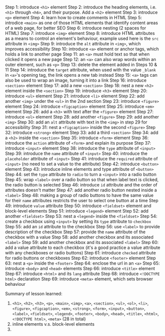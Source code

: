 Step 1: introduce `<h1>` element
Step 2: introduce the heading elements, i.e. `<h1>` through `<h6>`, and their
        purpose. Add a `<h2>` element
Step 3: introduce `<p>` element
Step 4: learn how to create comments in HTML
Step 5: introdice `<main>` as one of those HTML elements that identify content
        areas of a web page, for better SEO
Step 6: introduce nesting (2 spaces for HTML)
Step 7: introduce `<img>` element
Step 8: introduce HTML attributes as a means to control an element's behaviour,
        example used here is the `src` attribute in `<img>`
Step 9: introduce the `alt` attribute in `<img>`, which improves accessibility
Step 10: introduce `<a>` element or anchor tags, which holds a link to another
         page
Step 11: an `<a>` must hold text so that when clicked it opens a new
         page
Step 12: an `<a>` can also wrap words within an outer element, such as `<p>`
Step 13: delete the element added in Steps 10 & 11
Step 14: introduce the `target` attribute, when used with the value `_blank` in
         `<a>`'s opening tag, the link opens a new tab instead
Step 15: `<a>` tags can also be used to wrap an image, turning it into a link
Step 16: introduce `<section>` element
Step 17: add a new `<section>`
Step 18: nest a new `<h2>` element inside the `<section>`
Step 19: introduce `<h3>` element
Step 20: introduce `<ul>` element
Step 21: introduce `<li>` element
Step 22: add another `<img>` under the `<ul>` in the 2nd section
Step 23: introduce `<figure>` element
Step 24: introduce `<figcaption>` element
Step 25: introduce `<em>` element
Step 26: add a `<h3>` with text after the `<figure>` element
Step 27: introduce `<ol>` element
Step 28: add another `<figure>`
Step 29: add another `<img>`
Step 30: add an `alt` attribute with text in the `<img>` in step 29 for
         accessibility
Step 31: nest a `<figcaption>` inside the second `<figure>`
Step 32: introduce `<strong>` element
Step 33: add a third `<section>`
Step 34: add a `<h2>` inside the `<section>`
Step 35: introduce `<form>` element
Step 36: introduce the `action` attribute of `<form>` and explain its purpose
Step 37: introduce `<input>` element
Step 38: introduce the `type` attribute of `<input>`
Step 39: introduce the `name` attribute of `<input>`
Step 40: introduce the `placeholder` attribute of `<input>`
Step 41: introduce the `required` attribute of `<input>` (no need to set a
         value to the attribute)
Step 42: introduce `<button>` element
Step 43: introduce inline elements and type attribute of `<button>`
Step 44: set the `type` attribute to `radio` to turn a `<input>` into a radio
         button
Step 45: wrap `<label>` over a radio button so that when label text is clicked,
         the radio button is selected
Step 46: introduce `id` attribute and the order of attributes doesn't matter
Step 47: add another radio button nested inside a `<label>`
Step 48: making a group of radio buttons to have the same value for their
         `name` attributes restricts the user to select one button at a time
Step 49: introduce `value` attribute
Step 50: introduce `<fieldset>` element and block-level elements
Step 51: introduce `<legend>` element
Step 52: add another `<fieldset>`
Step 53: nest a `<legend>` inside the `<fieldset>`
Step 54: create a checkbox using `<input>` by setting its `type` attribute to
         `checkbox`
Step 55: add an `id` attribute to the checkbox
Step 56: use `<label>` to provide description of the checkbox
Step 57: provide the `name` attribute of the checkbox with a value
Step 58: add another checkbox and its associated `<label>`
Step 59: add another checkbox and its associated `<label>`
Step 60: add a value attribute to each checkbox (it's a good practice a value
         attribute with any checkboxes or radio buttons) 
Step 61: introduce `checked` attribute for radio buttons or checkboxes
Step 62: introduce `<footer>` element
Step 63: nest a `<p>` inside the `<footer>`
Step 64: enclose the url in an `<a>`
Step 65: introduce `<body>` and `<head>` elements
Step 66: introduce `<title>` element
Step 67: introduce `<html>` and its `lang` attribute
Step 68: introduce `<!DOCTYPE html>` declaration
Step 69: introduce `<meta>` element, which sets browser behaviour

Summary of lesson learned:
1. `<h1>`, `<h2>`, `<h3>`, `<p>`, `<main>`, `<img>`, `<a>`, `<section>`, `<ul>`,
   `<ol>`, `<li>`, `<figure>`, `<figcaption>`, `<em>`, `<strong>`, `<form>`,
   `<input>`, `<button>`, `<label>`, `<fieldset>`, `<legend>`, `<footer>`,
   `<body>`, `<head>`, `<title>`, `<html>`, `<!DOCTYPE html>`, `<meta>`
   (28 in total)
2. inline elements v.s. block-level elements
3. 